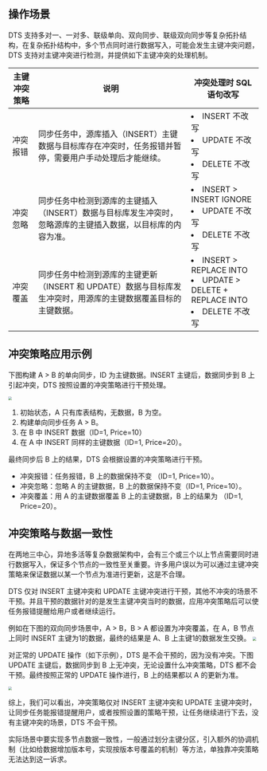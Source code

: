 ## 操作场景
DTS 支持多对一、一对多、联级单向、双向同步、联级双向同步等复杂拓扑结构，在复杂拓扑结构中，多个节点同时进行数据写入，可能会发生主键冲突问题，DTS 支持对主键冲突进行检测，并提供如下主键冲突的处理机制。

| **主键冲突策略** | **说明**                                                     | **冲突处理时 SQL 语句改写**                                    |
| ---------------- | ------------------------------------------------------------ | ------------------------------------------------------------ |
| 冲突报错         | 同步任务中，源库插入（INSERT）主键数据与目标库存在冲突时，任务报错并暂停，需要用户手动处理后才能继续。 | <li>INSERT 不改写<li>UPDATE 不改写<li>DELETE 不改写           |
| 冲突忽略         | 同步任务中检测到源库的主键插入（INSERT）数据与目标库发生冲突时，忽略源库的主键插入数据，以目标库的内容为准。 | <li>INSERT > INSERT IGNORE  <li>UPDATE 不改写<li>DELETE 不改写 |
| 冲突覆盖         | 同步任务中检测到源库的主键更新（INSERT 和 UPDATE）数据与目标库发生冲突时，用源库的主键数据覆盖目标的主键数据。 | <li>INSERT > REPLACE INTO<li> UPDATE > DELETE + REPLACE INTO<li>DELETE 不改写 </li> |

## 冲突策略应用示例

下图构建 A > B 的单向同步，ID 为主键数据。INSERT 主键后，数据同步到 B 上引起冲突，DTS 按照设置的冲突策略进行干预处理。

<img src="https://qcloudimg.tencent-cloud.cn/raw/4442109fe39774e4c567a4653130f668.png" style="zoom:45%;" />

1. 初始状态，A 只有库表结构，无数据，B 为空。
2. 构建单向同步任务 A > B。
3. 在 B 中 INSERT 数据（ID=1, Price=10）
4. 在 A 中 INSERT 同样的主键数据（ID=1, Price=20）。

最终同步后 B 上的结果，DTS 会根据设置的冲突策略进行干预。
- 冲突报错：任务报错，B 上的数据保持不变 （ID=1, Price=10）。
- 冲突忽略：忽略 A 的主键数据，B 上的数据保持不变（ID=1, Price=10）。
- 冲突覆盖：用 A 的主键数据覆盖 B 上的主键数据，B 上的结果为 （ID=1, Price=20）。

## 冲突策略与数据一致性

在两地三中心，异地多活等复杂数据架构中，会有三个或三个以上节点需要同时进行数据写入，保证多个节点的一致性至关重要。许多用户误以为可以通过主键冲突策略来保证数据以某一个节点为准进行更新，这是不合理。

DTS 仅对 INSERT 主键冲突和 UPDATE 主键冲突进行干预，其他不冲突的场景不干预。并且干预的数据针对的是发生主键冲突当时的数据，应用冲突策略后可以使任务报错提醒给用户或者继续运行。

例如在下图的双向同步场景中，A > B，B > A 都设置为冲突覆盖，在 A，B 节点上同时 INSERT 主键为1的数据，最终的结果是 A、B 上主键1的数据发生交换。
<img src="https://qcloudimg.tencent-cloud.cn/raw/83aa82449a752e49824793cb713cb2f1.png" style="zoom:45%;" />

对正常的 UPDATE 操作（如下示例），DTS 是不会干预的，因为没有冲突。下图 UPDATE 主键后，数据同步到 B 上无冲突，无论设置什么冲突策略，DTS 都不会干预。最终按照正常的 UPDATE 操作进行，B 上的结果都以 A 的更新为准。

<img src="https://qcloudimg.tencent-cloud.cn/raw/4be9f2a54b8999bfe432925873d425a7.png" style="zoom:45%;" />

综上，我们可以看出，冲突策略仅对 INSERT 主键冲突和 UPDATE 主键冲突时，让同步任务能报错提醒用户，或者按照设置的策略干预，让任务继续进行下去，没有主键冲突的场景，DTS 不会干预。

实际场景中要实现多节点数据一致性，一般通过划分主键分区，引入额外的协调机制（比如给数据增加版本号，实现按版本号覆盖的机制）等方法，单独靠冲突策略无法达到这一诉求。 
